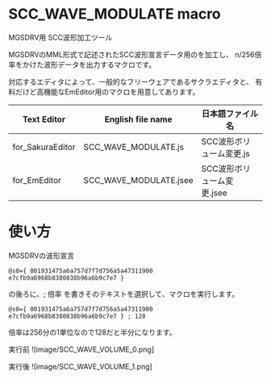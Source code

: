 # SCC_WAVE_MODULATE macro

MGSDRV用 SCC波形加工ツール

MGSDRVのMML形式で記述されたSCC波形宣言データ用のを加工し、
n/256倍率をかけた波形データを出力するマクロです。



対応するエディタによって、一般的なフリーウェアであるサクラエディタと、
有料だけど高機能なEmEditor用のマクロを用意してあります。

| Text Editor      | English file name      | 日本語ファイル名           |
|------------------|------------------------|----------------------------|
| for_SakuraEditor | SCC_WAVE_MODULATE.js   | SCC波形ボリューム変更.js   |
| for_EmEditor     | SCC_WAVE_MODULATE.jsee | SCC波形ボリューム変更.jsee |

# 使い方

MGSDRVの波形宣言
```
@s0={ 001931475a6a757d7f7d756a5a47311900 e7cfb9a6968b8380838b96a6b9c7e7 }
```
の後ろに、; 倍率 を書きそのテキストを選択して、マクロを実行します。

```
@s0={ 001931475a6a757d7f7d756a5a47311900 e7cfb9a6968b8380838b96a6b9c7e7 } ; 128
```
倍率は256分の1単位なので128だと半分になります。

実行前
![image/SCC_WAVE_VOLUME_0.png]

実行後
![image/SCC_WAVE_VOLUME_1.png]

